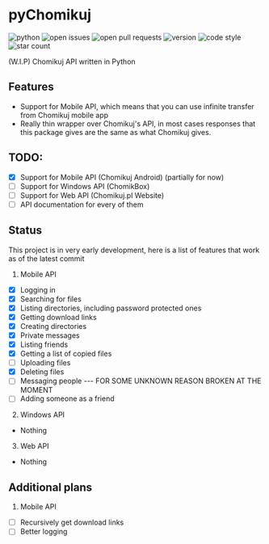 # pyChomikuj
![python](https://img.shields.io/pypi/pyversions/pychomikuj?style=plastic) ![open issues](https://img.shields.io/github/issues-raw/Oreeeee/pychomikuj?style=plastic) ![open pull requests](https://img.shields.io/github/issues-pr/Oreeeee/pychomikuj?style=plastic) ![version](https://img.shields.io/pypi/v/pychomikuj?style=plastic) ![code style](https://img.shields.io/badge/code%20style-black-black?style=plastic) ![star count](https://img.shields.io/github/stars/Oreeeee/pychomikuj?style=social)

(W.I.P) Chomikuj API written in Python

## Features
- Support for Mobile API, which means that you can use infinite transfer from Chomikuj mobile app
- Really thin wrapper over Chomikuj's API, in most cases responses that this package gives are the same as what Chomikuj gives.

## TODO:
- [x] Support for Mobile API (Chomikuj Android) (partially for now)
- [ ] Support for Windows API (ChomikBox)
- [ ] Support for Web API (Chomikuj.pl Website)
- [ ] API documentation for every of them

## Status
This project is in very early development, here is a list of features that work as of the latest commit
1. Mobile API
- [x] Logging in
- [x] Searching for files
- [x] Listing directories, including password protected ones
- [x] Getting download links
- [x] Creating directories
- [x] Private messages
- [x] Listing friends
- [x] Getting a list of copied files
- [ ] Uploading files
- [x] Deleting files
- [ ] Messaging people --- FOR SOME UNKNOWN REASON BROKEN AT THE MOMENT
- [ ] Adding someone as a friend
2. Windows API
- Nothing
3. Web API
- Nothing

## Additional plans
1. Mobile API
- [ ] Recursively get download links
- [ ] Better logging
